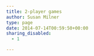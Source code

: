 ```yaml
---
title: 2-player games
author: Susan Milner
type: page
date: 2014-07-14T00:59:50+00:00
sharing_disabled:
  - 1

---
```

